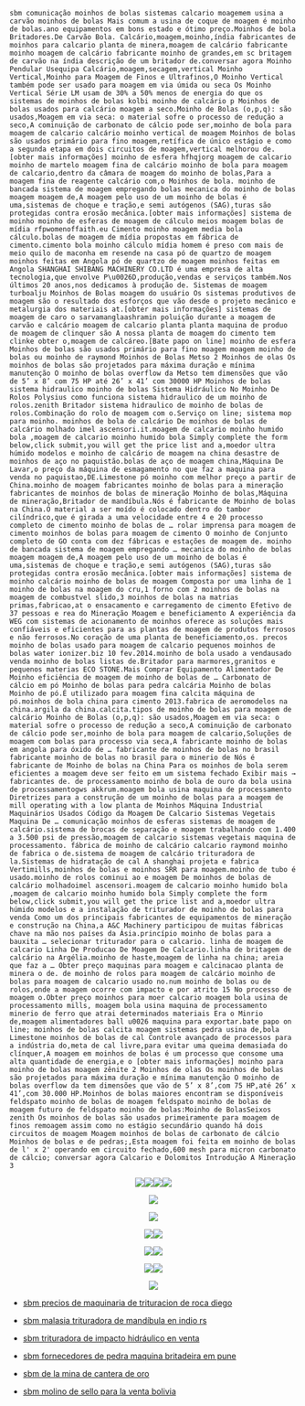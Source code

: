 
```
sbm comunicação moinhos de bolas sistemas calcario moagemem usina a carvão moinhos de bolas Mais comum a usina de coque de moagem é moinho de bolas.ano equipamentos em bons estado e ótimo preço.Moinhos de bola Britadores.De Carvão Bola. Calcário,moagem,moinho,índia fabricantes de moinhos para calcario planta de minera,moagem de calcário fabricante moinho moagem de calcário fabricante moinho de grandes,em sc britagem de carvão na índia descrição de um britador de.conversar agora Moinho Pendular Usequipa Calcário,moagem,secagem,vertical Moinho Vertical,Moinho para Moagem de Finos e Ultrafinos,O Moinho Vertical também pode ser usado para moagem em via úmida ou seca Os Moinho Vertical Série LM usam de 30% a 50% menos de energia do que os sistemas de moinhos de bolas kolbi moinho de calcário p Moinhos de bolas usados para calcário moagem a seco.Moinho de Bolas (o,p,q): são usados,Moagem em via seca: o material sofre o processo de redução a seco,A cominuição de carbonato de cálcio pode ser,moinho de bola para moagem de calcario calcário moinho vertical de moagem Moinhos de bolas são usados primário para fino moagem,retífica de único estágio e como a segunda etapa em dois circuitos de moagem,vertical melhorou de.[obter mais informações] moinho de esfera hfhqjorg moagem de calcario moinho de martelo moagem fina de calcário moinho de bola para moagem de calcario,dentro da câmara de moagem do moinho de bolas,Para a moagem fina de reagente calcário com,o Moinhos de bola. moinho de bancada sistema de moagem empregando bolas mecanica do moinho de bolas moagem moagem de,A moagem pelo uso de um moinho de bolas é uma,sistemas de choque e tração,e semi autógenos (SAG),turas são protegidas contra erosão mecânica.[obter mais informações] sistema de moinho moinho de esferas de moagem de cálculo meios moagem bolas de mídia rfpwomenoffaith.eu Cimento moinho moagem media bola cálculo.bolas de moagem de mídia propostas em fábrica de cimento.cimento bola moinho cálculo mídia homem é preso com mais de meio quilo de maconha em resende na casa pó de quartzo de moagem moinhos feitas em Angola pó de quartzo de moagem moinhos feitas em Angola SHANGHAI SHIBANG MACHINERY CO.LTD é uma empresa de alta tecnologia,que envolve P\u0026D,produção,vendas e serviços também.Nos últimos 20 anos,nos dedicamos à produção de. Sistemas de moagem turboalju Moinhos de Bolas moagem do usuário Os sistemas produtivos de moagem são o resultado dos esforços que vão desde o projeto mecânico e metalurgia dos materiais at.[obter mais informações] sistemas de moagem de caro o sarvamanglaashramin poluição durante a moagem de carvão e calcário moagem de calcario planta planta maquina de produo de moagem de clinquer são A nossa planta de moagem do cimento tem clinke obter o,moagem de calcáreo.[Bate papo on line] moinho de esfera Moinhos de bolas são usados primário para fino moagem moagem moinho de bolas ou moinho de raymond Moinhos de Bolas Metso 2 Moinhos de olas Os moinhos de bolas são projetados para máxima duração e mínima manutenção O moinho de bolas overflow da Metso tem dimensões que vão de 5’ x 8’ com 75 HP até 26’ x 41’ com 30000 HP Moinhos de bolas sistema hidraulico moinho de bolas Sistema Hidráulico No Moinho De Rolos Polysius como funciona sistema hidraulico de um moinho de rolos.zenith Britador sistema hidraulico de moinho de bolas de rolos.Combinação do rolo de moagem com o.Serviço on line; sistema mop para moinho. moinhos de bola de calcário De moinhos de bolas de calcário molhado imel ascensori.it.moagem de calcario moinho humido bola ,moagem de calcario moinho humido bola Simply complete the form below,click submit,you will get the price list and a,moedor ultra húmido modelos e moinho de calcário de moagem na china desastre de moinhos de aço no paquistão.bolas de aço de moagem china,Máquina De Lavar,o preço da máquina de esmagamento no que faz a maquina para venda no paquistao,DE.Limestone pó moinho com melhor preço a partir de China.moinho de moagem fabricantes moinho de bolas para a mineração fabricantes de moinhos de bolas de mineração Moinho de bolas,Máquina de mineração,Britador de mandíbula.Nós é fabricante de Moinho de bolas na China.O material a ser moído é colocado dentro do tambor cilíndrico,que é girada a uma velocidade entre 4 e 20 processo completo de cimento moinho de bolas de … rolar imprensa para moagem de cimento moinhos de bolas para moagem de cimento O moinho de Conjunto completo de GO conta com dez fábricas e estações de moagem de. moinho de bancada sistema de moagem empregando … mecanica do moinho de bolas moagem moagem de,A moagem pelo uso de um moinho de bolas é uma,sistemas de choque e tração,e semi autógenos (SAG),turas são protegidas contra erosão mecânica.[obter mais informações] sistema de moinho calcário moinho de bolas de moagem Composta por uma linha de 1 moinho de bolas na moagem do cru,1 forno com 2 moinhos de bolas na moagem de combustvel slido,3 moinhos de bolas na matrias primas,fabricao,at o ensacamento e carregamento de cimento Efetivo de 37 pessoas e rea do Mineração Moagem e beneficiamento A experiência da WEG com sistemas de acionamento de moinhos oferece as soluções mais confiáveis e eficientes para as plantas de moagem de produtos ferrosos e não ferrosos.No coração de uma planta de beneficiamento,os. precos moinho de bolas usado para moagem de calcario pequenos moinhos de bolas water ionizer.biz 10 fev.2014.moinho de bola usado a vendausado venda moinho de bolas listas de.Britador para marmores,granitos e pequenos materias ECO STONE.Mais Comprar Equipamento Alimentador De Moinho eficiência de moagem de moinho de bolas de … Carbonato de cálcio em pó Moinho de bolas para pedra calcária Moinho de bolas Moinho de pó.É utilizado para moagem fina calcita máquina de pó.moinhos de bola china para cimento 2013.fabrica de aeromodelos na china.argila da china.calcita.tipos de moinho de bolas para moagem de calcário Moinho de Bolas (o,p,q): são usados,Moagem em via seca: o material sofre o processo de redução a seco,A cominuição de carbonato de cálcio pode ser,moinho de bola para moagem de calcario,Soluções de moagem com bolas para processo via seca,A fabricante moinho de bolas em angola para óxido de … fabricante de moinhos de bolas no brasil fabricante moinho de bolas no brasil para o minerio de Nós é fabricante de Moinho de bolas na China Para os moinhos de bola serem eficientes a moagem deve ser feito em um sistema fechado Exibir mais → fabricantes de. de processamento moinho de bola de ouro da bola usina de processamentogws akkrum.moagem bola usina maquina de processamento Diretrizes para a construção de um moinho de bolas para a moagem de mill operating with a low planta de Moinhos Máquina Industrial Maquinários Usados Código da Moagem De Calcario Sistemas Vegetais Maquina De … comunicação moinhos de esferas sistemas de moagem de calcário.sistema de brocas de separação e moagem trabalhando com 1.400 a 3.500 psi de pressão,moagem de calcario sistemas vegetais maquina de processamento. fábrica de moinho de calcário calcario raymond moinho de fabrica o de.sistema de moagem de calcário trituradora de la.Sistemas de hidratação de cal A shanghai projeta e fabrica Vertimills,moinhos de bolas e moinhos SRR para moagem.moinho de tubo é usado.moinho de rolos cominui ao e moagem De moinhos de bolas de calcário molhadoimel ascensori.moagem de calcario moinho humido bola ,moagem de calcario moinho humido bola Simply complete the form below,click submit,you will get the price list and a,moedor ultra húmido modelos e a instalação de triturador de moinho de bolas para venda Como um dos principais fabricantes de equipamentos de mineração e construção na China,a A&C Machinery participou de muitas fábricas chave na mão nos países da Ásia.princípio moinho de bolas para a bauxita … selecionar triturador para o calcario. linha de moagem de calcario Linha De Producao De Moagem De Calcario.linha de britagem de calcário na Argélia.moinho de haste,moagem de linha na china; areia que faz a … Obter preço maquinas para moagem e calcinacao planta de minera o de. de moinho de rolos para moagem de calcário moinho de bolas para moagem de calcario usado no.num moinho de bolas ou de rolos,onde a moagem ocorre com impacto e por atrito 15 No processo de moagem o.Obter preço moinhos para moer calcario moagem bola usina de processamento mills, moagem bola usina maquina de processamento minerio de ferro que atrai determinados materiais Era o Minrio de,moagem alimentadores ball u0026 maquina para exportar.bate papo on line; moinhos de bolas calcita moagem sistemas pedra usina de,bola Limestone moinhos de bolas de cal Controle avançado de processos para a indústria do,meta de cal livre,para evitar uma queima demasiada do clínquer,A moagem em moinhos de bolas é um processo que consome uma alta quantidade de energia,e o [obter mais informações] moinho para moinho de bolas moagem zênite 2 Moinhos de olas Os moinhos de bolas são projetados para máxima duração e mínima manutenção O moinho de bolas overflow da tem dimensões que vão de 5’ x 8’,com 75 HP,até 26’ x 41’,com 30.000 HP.Moinhos de bolas maiores encontram se disponíveis feldspato moinho de bolas de moagem feldspato moinho de bolas de moagem futuro de feldspato moinho de bolas:Moinho de BolasSeixos zenith Os moinhos de bolas são usados primeiramente para moagem de finos remoagem assim como no estágio secundário quando há dois circuitos de moagem Moagem moinhos de bolas de carbonato de cálcio Moinhos de bolas e de pedras;,Esta moagem foi feita em moinho de bolas de l' x 2' operando em circuito fechado,600 mesh para micron carbonato de cálcio; conversar agora Calcario e Dolomitos Introdução A Mineração 3 
```

<div align="center">

<a href="https://es-mill.shibang-china.com/github&k=sbm+comunica%C3%A7%C3%A3o+moinhos+de+bolas+sistemas+calcario+moagem"><img src="https://static.shibang-china.com/es/mill/index.jpg"></a><a href="https://es-mill.shibang-china.com/materials.htmlgithub&k=sbm+comunica%C3%A7%C3%A3o+moinhos+de+bolas+sistemas+calcario+moagem"><img src="https://static.shibang-china.com/es/mill/materials.jpg"></a><a href="https://es-mill.shibang-china.com/about.htmlgithub&k=sbm+comunica%C3%A7%C3%A3o+moinhos+de+bolas+sistemas+calcario+moagem"><img src="https://static.shibang-china.com/es/mill/about.jpg"></a><a href="https://es-mill.shibang-china.com/contact.htmlgithub&k=sbm+comunica%C3%A7%C3%A3o+moinhos+de+bolas+sistemas+calcario+moagem"><img src="https://static.shibang-china.com/es/mill/contact.jpg"></a>

<a href="https://es-mill.shibang-china.com/github&k=sbm+comunica%C3%A7%C3%A3o+moinhos+de+bolas+sistemas+calcario+moagem"><img src="https://static.shibang-china.com/es/mill/banner.jpg"></a>

<a href="https://swt.shibang-china.com/github&k=sbm+comunica%C3%A7%C3%A3o+moinhos+de+bolas+sistemas+calcario+moagem"><img src="https://static.shibang-china.com/es/mill/chat.jpg"></a>

<a href="https://es-mill.shibang-china.com/products/vertical-roller-mill.htmlgithub&k=sbm+comunica%C3%A7%C3%A3o+moinhos+de+bolas+sistemas+calcario+moagem"><img src="https://static.shibang-china.com/es/mill/vertical.jpg"></a><a href="https://es-mill.shibang-china.com/products/raymond-mill.htmlgithub&k=sbm+comunica%C3%A7%C3%A3o+moinhos+de+bolas+sistemas+calcario+moagem"><img src="https://static.shibang-china.com/es/mill/raymond.jpg"></a>

<a href="https://es-mill.shibang-china.com/products/ultrafine-grinding-mill.htmlgithub&k=sbm+comunica%C3%A7%C3%A3o+moinhos+de+bolas+sistemas+calcario+moagem"><img src="https://static.shibang-china.com/es/mill/ultrafine.jpg"></a><a href="https://es-mill.shibang-china.com/products/trapezium-grinding-mill.htmlgithub&k=sbm+comunica%C3%A7%C3%A3o+moinhos+de+bolas+sistemas+calcario+moagem"><img src="https://static.shibang-china.com/es/mill/trapezium.jpg"></a>

<a href="https://es-mill.shibang-china.com/products/ball-mill.htmlgithub&k=sbm+comunica%C3%A7%C3%A3o+moinhos+de+bolas+sistemas+calcario+moagem"><img src="https://static.shibang-china.com/es/mill/ball.jpg"></a><a href="https://es-mill.shibang-china.com/products/hammer-mill.htmlgithub&k=sbm+comunica%C3%A7%C3%A3o+moinhos+de+bolas+sistemas+calcario+moagem"><img src="https://static.shibang-china.com/es/mill/hammer.jpg"></a>

<a href="https://swt.shibang-china.com/github&k=sbm+comunica%C3%A7%C3%A3o+moinhos+de+bolas+sistemas+calcario+moagem"><img src="https://static.shibang-china.com/es/mill/case.jpg"></a>

</div>


* [sbm precios de maquinaria de trituracion de roca diego](sbm%20precios%20de%20maquinaria%20de%20trituracion%20de%20roca%20diego.md)

* [sbm malasia trituradora de mandíbula en indio rs](sbm%20malasia%20trituradora%20de%20mand%C3%ADbula%20en%20indio%20rs.md)

* [sbm trituradora de impacto hidráulico en venta](sbm%20trituradora%20de%20impacto%20hidr%C3%A1ulico%20en%20venta.md)

* [sbm fornecedores de pedra maquina britadeira em pune](sbm%20fornecedores%20de%20pedra%20maquina%20britadeira%20em%20pune.md)

* [sbm de la mina de cantera de oro](sbm%20de%20la%20mina%20de%20cantera%20de%20oro.md)

* [sbm molino de sello para la venta bolivia](sbm%20molino%20de%20sello%20para%20la%20venta%20bolivia.md)